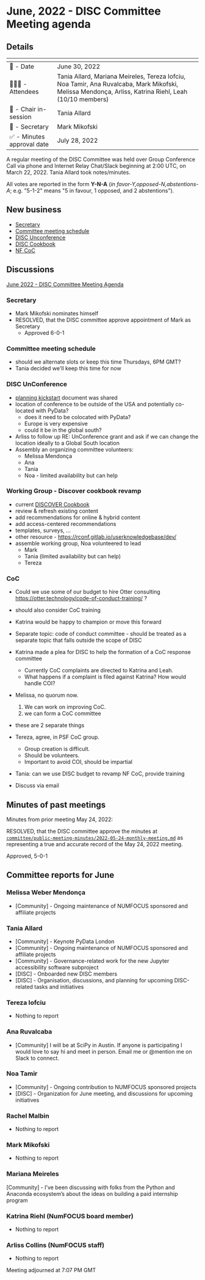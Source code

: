 # June, 2022 - DISC Committee Meeting agenda

## Details

| <!-- -->    | <!-- -->    |
|-----------|---|
| 📅 - Date | June 30, 2022 |
| 🙋🏽‍♀️ - Attendees | Tania Allard, Mariana Meireles, Tereza Iofciu, Noa Tamir, Ana Ruvalcaba, Mark Mikofski, Melissa Mendonça, Arliss, Katrina Riehl, Leah  (10/10 members) |
| 💬 - Chair in-session | Tania Allard  |
| 📝 - Secretary | Mark Mikofski  |
| ✅ - Minutes approval date | July 28, 2022  |

A regular meeting of the DISC Committee was held over Group Conference Call via phone and Internet Relay Chat/Slack beginning at 2:00 UTC, on March 22, 2022. Tania Allard took notes/minutes.

All votes are reported in the form **Y-N-A** (*in favor-Y‚opposed-N‚abstentions-A*; e.g. "5-1-2" means "5 in favour, 1 opposed, and 2 abstentions").

## New business

* [Secretary](#secretary)
* [Committee meeting schedule](#committee-meeting-schedule)
* [DISC Unconference](#disc-unconference)
* [DISC Cookbook](#working-group---discover-cookbook-revamp)
* [NF CoC](#coc)

## Discussions
[June 2022 - DISC Committee Meeting Agenda](https://docs.google.com/document/d/1TI0xa1afsj_dXnGsEqRC4WYwVY-jQ_-hRi3OYmo549s/edit#)

### Secretary

* Mark Mikofski nominates himself
* RESOLVED, that the DISC committee approve appointment of Mark as Secretary
    * Approved 6-0-1

### Committee meeting schedule

* should we alternate slots or keep this time Thursdays, 6PM GMT?
* Tania decided we'll keep this time for now

### DISC UnConference
* [planning kickstart](https://docs.google.com/document/d/1t-00Q27QGK_8KxgniQT_iX66YAqf8o3dx9zj2jCz0qs/edit#) document was shared
* location of conference to be outside of the USA and potentially co-located with PyData?
    * does it need to be colocated with PyData?
    * Europe is very expensive
    * could it be in the global south?
* Arliss to follow up RE: UnConference grant and ask if we can change the location ideally to a Global South location
* Assembly an organizing committee volunteers:
    * Melissa Mendonça
    * Ana
    * Tania 
    * Noa - limited availability but can help

### Working Group - Discover cookbook revamp
* current [DISCOVER Cookbook](https://github.com/numfocus/DISCOVER-Cookbook)
* review & refresh existing content
* add recommendations for online & hybrid content
* add access-centered recommendations
* templates, surveys, ...
* other resource - https://rconf.gitlab.io/userknowledgebase/dev/ 
* assemble working group, Noa volunteered to lead
    * Mark
    * Tania (limited availability but can help)
    * Tereza

### CoC

* Could we use some of our budget to hire Otter consulting https://otter.technology/code-of-conduct-training/ ?
* should also consider CoC training
* Katrina would be happy to champion or move this forward
* Separate topic: code of conduct committee - should be treated as a separate topic that falls outside the scope of DISC

* Katrina made a plea for DISC to help the formation of a CoC response committee
    * Currently CoC complaints are directed to Katrina and Leah.
    * What happens if a complaint is filed against Katrina? How would handle COI?
* Melissa, no quorum now.

    1. We can work on improving CoC. 
    2. we can form a CoC committee

* these are 2 separate things
* Tereza, agree, in PSF CoC group.
    * Group creation is difficult.
    * Should be volunteers.
    * Important to avoid COI, should be impartial
* Tania: can we use DISC budget to revamp NF CoC, provide training
* Discuss via email

## Minutes of past meetings

Minutes from prior meeting May 24, 2022:

RESOLVED, that the DISC committee approve the minutes at [`committee/public-meeting-minutes/2022-05-24-monthly-meeting.md`](./2022-05-24-monthly-meeting.md) as representing a true and accurate record of the May 24, 2022 meeting.

Approved, 5-0-1

## Committee reports for June

### Melissa Weber Mendonça
* [Community] - Ongoing maintenance of NUMFOCUS sponsored and affiliate projects

### Tania Allard 
* [Community] - Keynote PyData London
* [Community] - Ongoing maintenance of NUMFOCUS sponsored and affiliate projects
* [Community] - Governance-related work for the new Jupyter accessibility software subproject
* [DISC] - Onboarded new DISC members 
* [DISC] - Organisation, discussions, and planning for upcoming DISC-related tasks and initiatives

### Tereza Iofciu
* Nothing to report

### Ana Ruvalcaba
* [Community] I will be at SciPy in Austin. If anyone is participating I would love to say hi and meet in person. Email me or @mention me on Slack to  connect.

### Noa Tamir
* [Community] - Ongoing contribution to NUMFOCUS sponsored projects
* [DISC] - Organization for June meeting, and discussions for upcoming initiatives

### Rachel Malbin
* Nothing to report

### Mark Mikofski
* Nothing to report

### Mariana Meireles
[Community] - I’ve been discussing with folks from the Python and Anaconda ecosystem’s about the ideas on building a paid internship program

### Katrina Riehl (NumFOCUS board member)
* Nothing to report

### Arliss Collins (NumFOCUS staff)
* Nothing to report


Meeting adjourned at 7:07 PM GMT
